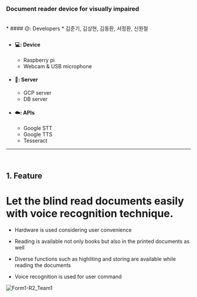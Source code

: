 ### Document reader device for visually impaired

</br>
* #### 🟡: Developers
  * 김준기, 김상현, 김동환, 서정환, 신원철

* #### 💻: Device
  * Raspberry pi
  * Webcam & USB microphone
 
* #### 📁: Server
  * GCP server
  * DB server

* #### ☁️: APIs
  * Google STT
  * Google TTS
  * Tesseract

<hr/>

</br>

## 1. Feature

# Let the blind read documents easily with voice recognition technique.

* Hardware is used considering user convenience

* Reading is available not only books but also in the printed documents as well

* Diverse functions such as highliting and storing are available while reading the documents 

* Voice recognition is used for user command



![Form1-R2_Team1](https://user-images.githubusercontent.com/72932922/112779092-ec52e000-9080-11eb-8fd4-473907c2c8b7.jpg)
